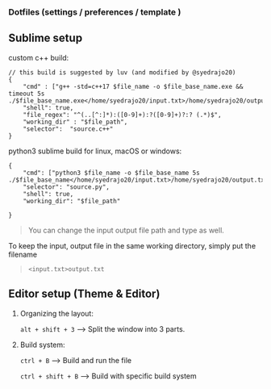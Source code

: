 ### Dotfiles (settings / preferences / template )

## Sublime setup

custom c++ build: 

```shell
// this build is suggested by luv (and modified by @syedrajo20)
{
    "cmd" : ["g++ -std=c++17 $file_name -o $file_base_name.exe && timeout 5s ./$file_base_name.exe</home/syedrajo20/input.txt>/home/syedrajo20/output.txt"],
    "shell": true,
    "file_regex": "^(..[^:]*):([0-9]+):?([0-9]+)?:? (.*)$",
    "working_dir" : "$file_path",
    "selector":  "source.c++"
}
```



python3 sublime build for linux, macOS or windows:



```shell
{
    "cmd": ["python3 $file_name -o $file_base_name 5s ./$file_base_name</home/syedrajo20/input.txt>/home/syedrajo20/output.txt"],
    "selector": "source.py",
    "shell": true,
    "working_dir": "$file_path"

}
```

> You can change the input  output file path and type as well. 

To keep the input, output file in the same working directory, simply put the filename 

> `<input.txt>output.txt`
> 
> 





## Editor setup (Theme & Editor)

1. Organizing the layout:
   
   `alt + shift + 3` --> Split the window into 3 parts.

2. Build system:
   
   `ctrl + B` --> Build and run the file
   
   `ctrl + shift + B` --> Build with specific build system
   
   

